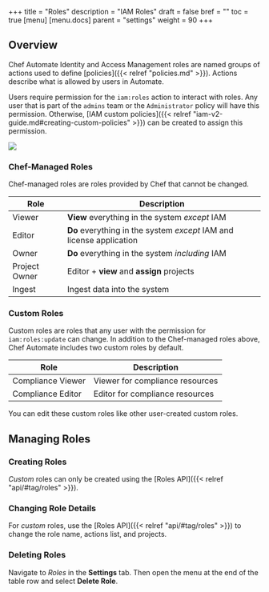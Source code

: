 +++
title = "Roles"
description = "IAM Roles"
draft = false
bref = ""
toc = true
[menu]
  [menu.docs]
    parent = "settings"
    weight = 90
+++

## Overview

Chef Automate Identity and Access Management roles are named groups of actions used to define [policies]({{< relref "policies.md" >}}). Actions describe what is allowed by users in Automate.

Users require permission for the `iam:roles` action to interact with roles. Any user that is part of the `admins` team or the `Administrator` policy will have this permission. Otherwise, [IAM custom policies]({{< relref "iam-v2-guide.md#creating-custom-policies" >}}) can be created to assign this permission.

![](/images/docs/settings-roles.png)

### Chef-Managed Roles

Chef-managed roles are roles provided by Chef that cannot be changed.

Role          | Description
--------------|------------
Viewer        | **View** everything in the system *except* IAM
Editor        | **Do** everything in the system *except* IAM and license application
Owner         | **Do** everything in the system *including* IAM
Project Owner | Editor + **view** and **assign** projects
Ingest        | Ingest data into the system

### Custom Roles

Custom roles are roles that any user with the permission for `iam:roles:update` can change. 
In addition to the Chef-managed roles above, Chef Automate includes two custom roles by default.

Role              | Description
------------------|------------
Compliance Viewer |Viewer for compliance resources
Compliance Editor |Editor for compliance resources

You can edit these custom roles like other user-created custom roles.

## Managing Roles

### Creating Roles

_Custom_ roles can only be created using the [Roles API]({{< relref "api/#tag/roles" >}}).

### Changing Role Details

For _custom_ roles, use the [Roles API]({{< relref "api/#tag/roles" >}}) to change the role name, actions list, and projects.

### Deleting Roles

Navigate to _Roles_ in the **Settings** tab. Then open the menu at the end of the table row and select **Delete Role**.
